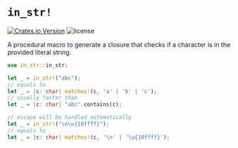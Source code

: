 # `in_str!`

[![Crates.io Version](https://img.shields.io/crates/v/in_str?style=flat-square)](https://crates.io/crates/in_str)
![license](https://img.shields.io/github/license/DiscreteTom/in_str?style=flat-square)

A procedural macro to generate a closure that checks if a character is in the provided literal string.

```rs
use in_str::in_str;

let _ = in_str!("abc");
// equals to
let _ = |c: char| matches!(c, 'a' | 'b' | 'c');
// usually faster than
let _ = |c: char| "abc".contains(c);

// escape will be handled automatically
let _ = in_str!("\n\u{10ffff}");
// equals to
let _ = |c: char| matches!(c, '\n' | '\u{10ffff}');
```
